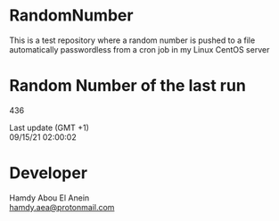 # RandomNumber    
This is a test repository where a random number is pushed to a file automatically passwordless from a cron job in my Linux CentOS server    
# Random Number of the last run   
436
      
Last update (GMT +1)    
09/15/21 02:00:02
# Developer    
Hamdy Abou El Anein   
hamdy.aea@protonmail.com
